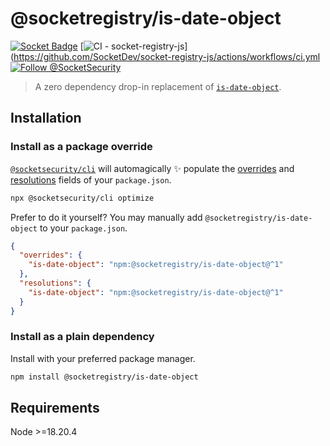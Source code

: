 # @socketregistry/is-date-object

[![Socket Badge](https://socket.dev/api/badge/npm/package/@socketregistry/is-date-object)](https://socket.dev/npm/package/@socketregistry/is-date-object)
[![CI - socket-registry-js](https://github.com/SocketDev/socket-registry-js/actions/workflows/ci.yml/badge.svg)](https://github.com/SocketDev/socket-registry-js/actions/workflows/ci.yml
[![Follow @SocketSecurity](https://img.shields.io/twitter/follow/SocketSecurity?style=social)](https://twitter.com/SocketSecurity)

> A zero dependency drop-in replacement of
> [`is-date-object`](https://www.npmjs.com/package/is-date-object).

## Installation

### Install as a package override

[`@socketsecurity/cli`](https://www.npmjs.com/package/@socketsecurity/cli) will
automagically :sparkles: populate the
[overrides](https://docs.npmjs.com/cli/v9/configuring-npm/package-json#overrides)
and [resolutions](https://yarnpkg.com/configuration/manifest#resolutions) fields
of your `package.json`.

```sh
npx @socketsecurity/cli optimize
```

Prefer to do it yourself? You may manually add `@socketregistry/is-date-object`
to your `package.json`.

```json
{
  "overrides": {
    "is-date-object": "npm:@socketregistry/is-date-object@^1"
  },
  "resolutions": {
    "is-date-object": "npm:@socketregistry/is-date-object@^1"
  }
}
```

### Install as a plain dependency

Install with your preferred package manager.

```sh
npm install @socketregistry/is-date-object
```

## Requirements

Node &gt;=18.20.4

